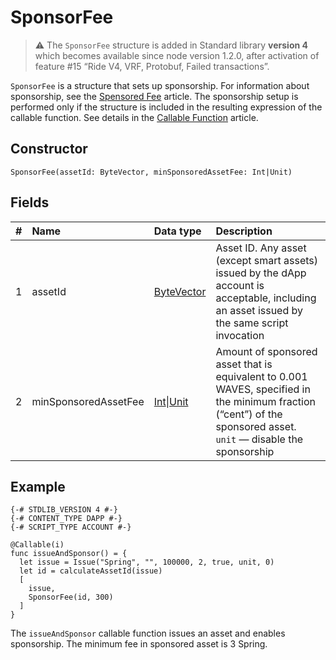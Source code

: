 # SponsorFee

> :warning: The `SponsorFee` structure is added in Standard library **version 4** which becomes available since node version 1.2.0, after activation of feature #15 “Ride V4, VRF, Protobuf, Failed transactions”.

`SponsorFee` is a structure that sets up sponsorship. For information about sponsorship, see the [Spensored Fee](/en/blockchain/waves-protocol/sponsored-fee) article. The sponsorship setup is performed only if the structure is included in the resulting expression of the callable function. See details in the [Callable Function](/en/ride/functions/callable-function) article.

## Constructor

```ride
SponsorFee(assetId: ByteVector, minSponsoredAssetFee: Int|Unit)
```

## Fields

| # | Name | Data type | Description |
| :--- | :--- | :--- | :--- |
| 1 | assetId | [ByteVector](/en/ride/data-types/byte-vector) | Asset ID. Any asset (except smart assets) issued by the dApp account is acceptable, including an asset issued by the same script invocation |
| 2 | minSponsoredAssetFee | [Int](/en/ride/data-types/int)&#124;[Unit](/en/ride/data-types/unit) | Amount of sponsored asset that is equivalent to 0.001 WAVES, specified in the minimum fraction (“cent”) of the sponsored asset.<br>`unit` — disable the sponsorship |

## Example

```
{-# STDLIB_VERSION 4 #-}
{-# CONTENT_TYPE DAPP #-}
{-# SCRIPT_TYPE ACCOUNT #-}
  
@Callable(i)
func issueAndSponsor() = {
  let issue = Issue("Spring", "", 100000, 2, true, unit, 0)
  let id = calculateAssetId(issue)
  [
    issue,
    SponsorFee(id, 300)
  ]
}
```

The `issueAndSponsor` callable function issues an asset and enables sponsorship. The minimum fee in sponsored asset is 3 Spring.
